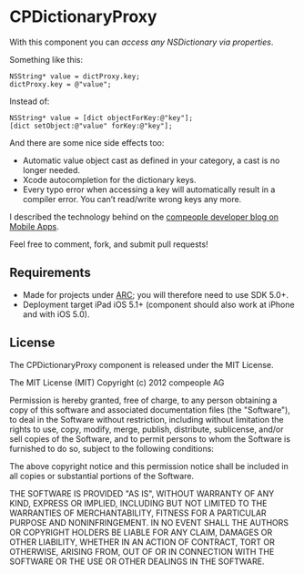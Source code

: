 CPDictionaryProxy
===============

With this component you can _access any NSDictionary via properties_.

Something like this:

	NSString* value = dictProxy.key;
	dictProxy.key = @"value";

Instead of:

	NSString* value = [dict objectForKey:@"key"];
	[dict setObject:@"value" forKey:@"key"];

And there are some nice side effects too:

* Automatic value object cast as defined in your category, a cast is no longer needed.
* Xcode autocompletion for the dictionary keys.
* Every typo error when accessing a key will automatically result in a compiler error. You can’t read/write wrong keys any more.

I described the technology behind on the [compeople developer blog on Mobile Apps](http://blog.compeople.eu/apps/?p=452).

Feel free to comment, fork, and submit pull requests!

Requirements
------------
* Made for projects under [ARC](http://developer.apple.com/library/ios/#releasenotes/ObjectiveC/RN-TransitioningToARC/_index.html); you will therefore need to use SDK 5.0+.
* Deployment target iPad iOS 5.1+ (component should also work at iPhone and with iOS 5.0).

License
-------
The CPDictionaryProxy component is released under the MIT License.

The MIT License (MIT)
Copyright (c) 2012 compeople AG

Permission is hereby granted, free of charge, to any person obtaining a copy of this software and associated documentation files (the "Software"), to deal in the Software without restriction, including without limitation the rights to use, copy, modify, merge, publish, distribute, sublicense, and/or sell copies of the Software, and to permit persons to whom the Software is furnished to do so, subject to the following conditions:

The above copyright notice and this permission notice shall be included in all copies or substantial portions of the Software.

THE SOFTWARE IS PROVIDED "AS IS", WITHOUT WARRANTY OF ANY KIND, EXPRESS OR IMPLIED, INCLUDING BUT NOT LIMITED TO THE WARRANTIES OF MERCHANTABILITY, FITNESS FOR A PARTICULAR PURPOSE AND NONINFRINGEMENT. IN NO EVENT SHALL THE AUTHORS OR COPYRIGHT HOLDERS BE LIABLE FOR ANY CLAIM, DAMAGES OR OTHER LIABILITY, WHETHER IN AN ACTION OF CONTRACT, TORT OR OTHERWISE, ARISING FROM, OUT OF OR IN CONNECTION WITH THE SOFTWARE OR THE USE OR OTHER DEALINGS IN THE SOFTWARE.